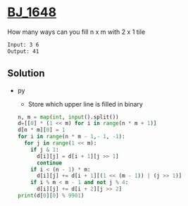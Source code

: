 # [BJ_1648](https://acmicpc.net/problem/1648)

How many ways can you fill n x m with 2 x 1 tile

```txt
Input: 3 6
Output: 41
```

## Solution

* py
  * Store which upper line is filled in binary

  ```py
  n, m = map(int, input().split())
  d=[[0] * (1 << m) for i in range(n * m + 1)]
  d[n * m][0] = 1
  for i in range(n * m - 1,- 1, -1):
    for j in range(1 << m):
      if j & 1:
        d[i][j] = d[i + 1][j >> 1]
        continue
      if i < (n - 1) * m:
        d[i][j] += d[i + 1][(1 << (m - 1)) | (j >> 1)]
      if i % m < m - 1 and not j % 4:
        d[i][j] += d[i + 2][j >> 2]
  print(d[0][0] % 9901)
  ```
